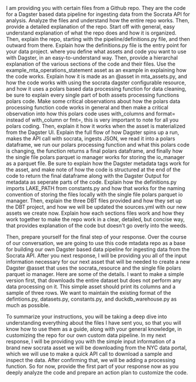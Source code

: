 <Instructions>
I am providing you with certain files from a Github repo. They are the code for a Dagster based data pipeline for ingesting data from the Socrata API for analysis. Analyze the files and understand how the entire repo works. Then, provide a detailed explanation of the repo. Start off with general, easy understand explanation of what the repo does and how it is organized. Then, explain the repo, starting with the pipeline/definitions.py file, and then outward from there. Explain how the definitions.py file is the entry point for your data project. where you define what assets and code you want to use with Dagster, in an easy-to-understand way. Then, provide a hierarchal explanation of the various sections of the code and their files. Use the example_mta_operations_statement asset as an example in explaining how the code works. Explain how it is made as an @asset in mta_assets.py, and how the code works with using the socrata dagster configurable resource, and how it uses a polars based data processing function for data cleaning, be sure to explain every single part of both assets processing functions polars code. Make some critical observations about how the polars data processing function code works in general and then make a critical observation into how this polars code uses with_columns and format= instead of with_column or fmt=, this is very important to note for all you polars coding. Then, explain it how it works when the asset is materialized from the Dagster UI. Explain the full flow of how Dagster spins up a run, makes the API call with socrata, ingests JSON, we read it into a polars dataframe, we run our polars processing function and what this polars code is changing, the function returns a final polars dataframe, and finally how the single file polars parquet io manager works for storing the io_manager as a parquet file. Be sure to explain how the Dagster metadata tags work for the asset, and make note of how the code is structured at the end of the code to return the final dataframe along with the Dagster Output for metadata as seperate parts of the code. Explain how the definitions.py imports LAKE_PATH from constants.py and how that works for the naming convention of storing the files locally with the single file polars parquet io manager. Then, explain the three DBT files provided and how they set up the DBT project, and how we will be updated the sources.yml with our new assets we create now. Explain how each sections files work and how they work together to make the repo work in a clear, detailed, but concise way, that provides explanation of the code but doesn't go overly into the weeds.

Then, prepare yourself for the final step of your response. Over the course of our conversation, we are going to use this code mtadata repo as a base for building our own Dagster based data pipeline for ingesting data from the Socrata API.  After you next response, I will be providing you all of the input information necessary for our next asset that will be needed to create a new Dagster @asset that uses the socrata_resource and the single file polars parquet io manager. Here are some of the details. I want to make a simple version first, that downloads the entire dataset but does not perform any data processing on it. This simple asset should print its columns and a sample of three rows. We want to maintain the existing format of the defintions.py, datasets.py, constants.py, and duckdb_warehouse.py as much as possible. 

<Summary of Instructions>
To summarize your instructions, you will be taking a deep dive into understanding everything about the files I have sent you, so that you will know how to use them as a guide, along with your general knowledge, in customizing the repo for our own custom data pipeline. In my next response, I will be providing you with the simple input information of a brand new socrata asset we will be downloading from the NYC data portal, which we will use to make a quick API call to download a sample and inspect the data. After confirming that, we will be adding a processing function. So for now, provide the first part of your response now as you deeply analyze the code and prepare an action plan to customize the code. 